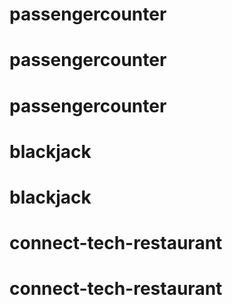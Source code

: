 # passengercounter
# passengercounter
# passengercounter
# blackjack
# blackjack
# connect-tech-restaurant
# connect-tech-restaurant
